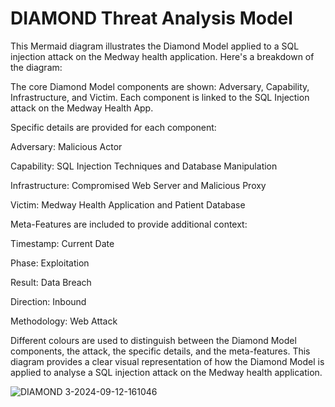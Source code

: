 # DIAMOND Threat Analysis Model

This Mermaid diagram illustrates the Diamond Model applied to a SQL injection attack on the Medway health application. Here's a breakdown of the diagram:

The core Diamond Model components are shown: Adversary, Capability, Infrastructure, and Victim. Each component is linked to the SQL Injection attack on the Medway Health App.

Specific details are provided for each component:

Adversary: Malicious Actor

Capability: SQL Injection Techniques and Database Manipulation

Infrastructure: Compromised Web Server and Malicious Proxy

Victim: Medway Health Application and Patient Database

Meta-Features are included to provide additional context:

Timestamp: Current Date

Phase: Exploitation

Result: Data Breach

Direction: Inbound

Methodology: Web Attack

Different colours are used to distinguish between the Diamond Model components, the attack, the specific details, and the meta-features.
This diagram provides a clear visual representation of how the Diamond Model is applied to analyse a SQL injection attack on the Medway health application.


![DIAMOND 3-2024-09-12-161046](https://github.com/user-attachments/assets/154e09df-7204-45c1-9eb6-16e9234e7408)





